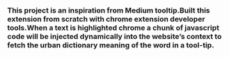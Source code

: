 
### This project is an inspiration from Medium tooltip.Built this extension from scratch with chrome extension developer tools.When a text is highlighted chrome a chunk of javascript code will be injected dynamically into the website’s context to fetch the urban dictionary meaning of the word in a tool-tip.
